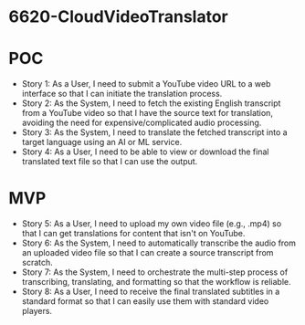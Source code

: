 # 6620-CloudVideoTranslator


# POC

- Story 1: As a User, I need to submit a YouTube video URL to a web interface so that I can initiate the translation process.
- Story 2: As the System, I need to fetch the existing English transcript from a YouTube video so that I have the source text for translation, avoiding the need for expensive/complicated audio processing.
- Story 3: As the System, I need to translate the fetched transcript into a target language using an AI or ML service. 
- Story 4: As a User, I need to be able to view or download the final translated text file so that I can use the output.


# MVP

- Story 5: As a User, I need to upload my own video file (e.g., .mp4) so that I can get translations for content that isn't on YouTube.
- Story 6: As the System, I need to automatically transcribe the audio from an uploaded video file so that I can create a source transcript from scratch.
- Story 7: As the System, I need to orchestrate the multi-step process of transcribing, translating, and formatting so that the workflow is reliable.
- Story 8: As a User, I need to receive the final translated subtitles in a standard format so that I can easily use them with standard video players.
